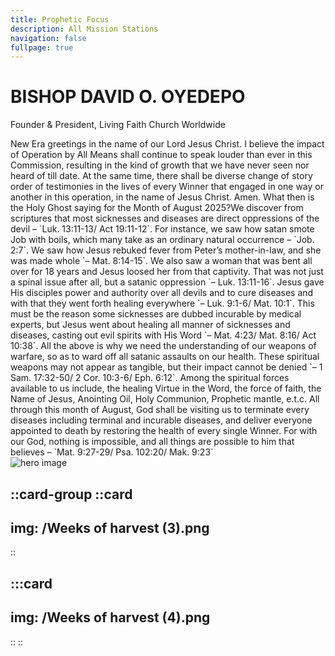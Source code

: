 ```yaml
---
title: Prophetic Focus
description: All Mission Stations
navigation: false
fullpage: true
---
```



<span class="bg-white dark:bg-gray-900">
  <div class="grid max-w-screen-xl px-4 pt-20 pb-8 mx-auto lg:gap-8 xl:gap-0 lg:py-16 lg:grid-cols-12 lg:pt-28">
    <div class="mr-auto place-self-center lg:col-span-7">
      <h1
        class="max-w-2xl mb-4 text-4xl font-extrabold leading-none tracking-tight md:text-5xl xl:text-6xl dark:text-white">
        BISHOP DAVID O. OYEDEPO
      </h1>

  <p class="max-w-2xl mb-6 font-light text-gray-500 lg:mb-8 md:text-lg lg:text-xl dark:text-gray-400">
        Founder & President, Living Faith Church Worldwide
      </p>

  <div class="max-w-2xl mb-6 font-normal text-gray-700 lg:mb-8 md:text-base lg:text-lg dark:text-gray-300">
        New Era greetings in the name of our Lord Jesus Christ.
        I believe the impact of Operation by All Means shall continue to speak louder than ever in this Commission, resulting in the kind of growth that we have never seen nor heard of till date. At the same time, there shall be diverse change of story order of testimonies in the lives of every Winner that engaged in one way or another in this operation, in the name of Jesus Christ. Amen. What then is the Holy Ghost saying for the Month of August 2025?We discover from scriptures that most sicknesses and diseases are direct oppressions of the devil – `Luk. 13:11-13/ Act 19:11-12`. For instance, we saw how satan smote Job with boils, which many take as an ordinary natural occurrence – `Job. 2:7`. We saw how Jesus rebuked fever from Peter’s mother-in-law, and she was made whole `– Mat. 8:14-15`. We also saw a woman that was bent all over for 18 years and Jesus loosed her from that captivity. That was not just a spinal issue after all, but a satanic oppression `– Luk. 13:11-16`. Jesus gave His disciples power and authority over all devils and to cure diseases and with that they went forth healing everywhere `– Luk. 9:1-6/ Mat. 10:1`. This must be the reason some sicknesses are dubbed incurable by medical experts, but Jesus went about healing all manner of sicknesses and diseases, casting out evil spirits with His Word `– Mat. 4:23/ Mat. 8:16/ Act 10:38`. All the above is why we need the understanding of our weapons of warfare, so as to ward off all satanic assaults on our health. These spiritual weapons may not appear as tangible, but their impact cannot be denied `– 1 Sam. 17:32-50/ 2 Cor. 10:3-6/ Eph. 6:12`. Among the spiritual forces available to us include, the healing Virtue in the Word, the force of faith, the Name of Jesus, Anointing Oil, Holy Communion, Prophetic mantle, e.t.c. All through this month of August, God shall be visiting us to terminate every diseases including terminal and incurable diseases, and deliver everyone appointed to death by restoring the health of every single Winner. For with our God, nothing is impossible, and all things are possible to him that believes – `Mat. 9:27-29/ Psa. 102:20/ Mak. 9:23`
      </div>
    </div>

  <div class="hidden lg:mt-0 lg:col-span-5 lg:flex">
      <img src="/about.jpg" alt="hero image">
    </div>
  </div>
</span>

::card-group
  ::card
  ---
  img: /Weeks of harvest (3).png
  ---
  ::

  :::card
  ---
  img: /Weeks of harvest (4).png
  ---
  ::
::